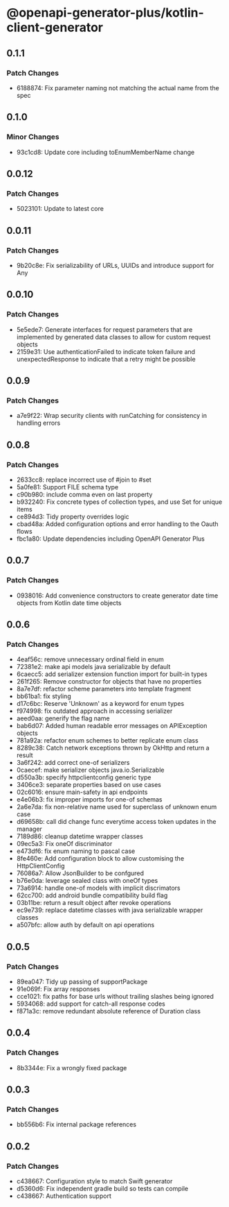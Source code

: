# @openapi-generator-plus/kotlin-client-generator

## 0.1.1

### Patch Changes

- 6188874: Fix parameter naming not matching the actual name from the spec

## 0.1.0

### Minor Changes

- 93c1cd8: Update core including toEnumMemberName change

## 0.0.12

### Patch Changes

- 5023101: Update to latest core

## 0.0.11

### Patch Changes

- 9b20c8e: Fix serializability of URLs, UUIDs and introduce support for Any

## 0.0.10

### Patch Changes

- 5e5ede7: Generate interfaces for request parameters that are implemented by generated data classes to allow for custom request objects
- 2159e31: Use authenticationFailed to indicate token failure and unexpectedResponse to indicate that a retry might be possible

## 0.0.9

### Patch Changes

- a7e9f22: Wrap security clients with runCatching for consistency in handling errors

## 0.0.8

### Patch Changes

- 2633cc8: replace incorrect use of #join to #set
- 5a0fe81: Support FILE schema type
- c90b980: include comma even on last property
- b932240: Fix concrete types of collection types, and use Set for unique items
- ce894d3: Tidy property overrides logic
- cbad48a: Added configuration options and error handling to the Oauth flows
- fbc1a80: Update dependencies including OpenAPI Generator Plus

## 0.0.7

### Patch Changes

- 0938016: Add convenience constructors to create generator date time objects from Kotlin date time objects

## 0.0.6

### Patch Changes

- 4eaf56c: remove unnecessary ordinal field in enum
- 72381e2: make api models java serializable by default
- 6caecc5: add serializer extension function import for built-in types
- 261f265: Remove constructor for objects that have no properties
- 8a7e7df: refactor scheme parameters into template fragment
- bb61ba1: fix styling
- d17c6bc: Reserve 'Unknown' as a keyword for enum types
- f974998: fix outdated approach in accessing serializer
- aeed0aa: generify the flag name
- bab6d07: Added human readable error messages on APIException objects
- 781a92a: refactor enum schemes to better replicate enum class
- 8289c38: Catch network exceptions thrown by OkHttp and return a result
- 3a6f242: add correct one-of serializers
- 0caecef: make serializer objects java.io.Serializable
- d550a3b: specify httpclientconfig generic type
- 3406ce3: separate properties based on use cases
- 02c6016: ensure main-safety in api endpoints
- e4e06b3: fix improper imports for one-of schemas
- 2a6e7da: fix non-relative name used for superclass of unknown enum case
- d69658b: call did change func everytime access token updates in the manager
- 7189d86: cleanup datetime wrapper classes
- 09ec5a3: Fix oneOf discriminator
- e473df6: fix enum naming to pascal case
- 8fe460e: Add configuration block to allow customising the HttpClientConfig
- 76086a7: Allow JsonBuilder to be confgured
- b76e0da: leverage sealed class with oneOf types
- 73a6914: handle one-of models with implicit discrimators
- 62cc700: add android bundle compatibility build flag
- 03b11be: return a result object after revoke operations
- ec9e739: replace datetime classes with java serializable wrapper classes
- a507bfc: allow auth by default on api operations

## 0.0.5

### Patch Changes

- 89ea047: Tidy up passing of supportPackage
- 91e069f: Fix array responses
- cce1021: fix paths for base urls without trailing slashes being ignored
- 5934068: add support for catch-all response codes
- f871a3c: remove redundant absolute reference of Duration class

## 0.0.4

### Patch Changes

- 8b3344e: Fix a wrongly fixed package

## 0.0.3

### Patch Changes

- bb556b6: Fix internal package references

## 0.0.2

### Patch Changes

- c438667: Configuration style to match Swift generator
- d5360d6: Fix independent gradle build so tests can compile
- c438667: Authentication support

